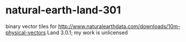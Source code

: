 # natural-earth-land-301
binary vector tiles for http://www.naturalearthdata.com/downloads/10m-physical-vectors Land 3.0.1; my work is unlicensed
